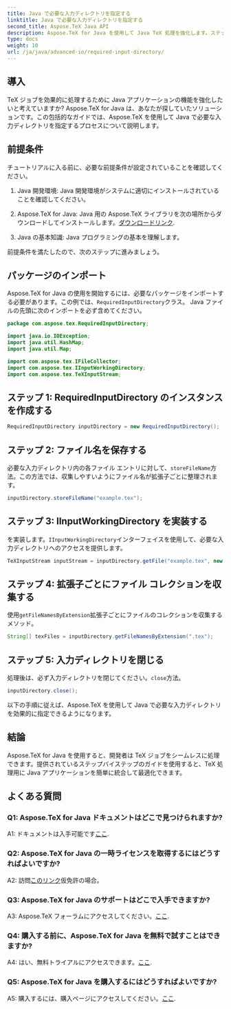 ```yaml
---
title: Java で必要な入力ディレクトリを指定する
linktitle: Java で必要な入力ディレクトリを指定する
second_title: Aspose.TeX Java API
description: Aspose.TeX for Java を使用して Java TeX 処理を強化します。ステップバイステップのガイドに従って、必要な入力ディレクトリをシームレスに指定します。
type: docs
weight: 10
url: /ja/java/advanced-io/required-input-directory/
---
```

## 導入

TeX ジョブを効果的に処理するために Java アプリケーションの機能を強化したいと考えていますか? Aspose.TeX for Java は、あなたが探していたソリューションです。この包括的なガイドでは、Aspose.TeX を使用して Java で必要な入力ディレクトリを指定するプロセスについて説明します。

## 前提条件

チュートリアルに入る前に、必要な前提条件が設定されていることを確認してください。

1. Java 開発環境: Java 開発環境がシステムに適切にインストールされていることを確認してください。

2.  Aspose.TeX for Java: Java 用の Aspose.TeX ライブラリを次の場所からダウンロードしてインストールします。[ダウンロードリンク](https://releases.aspose.com/tex/java/).

3. Java の基本知識: Java プログラミングの基本を理解します。

前提条件を満たしたので、次のステップに進みましょう。

## パッケージのインポート

Aspose.TeX for Java の使用を開始するには、必要なパッケージをインポートする必要があります。この例では、`RequiredInputDirectory`クラス。 Java ファイルの先頭に次のインポートを必ず含めてください。

```java
package com.aspose.tex.RequiredInputDirectory;

import java.io.IOException;
import java.util.HashMap;
import java.util.Map;

import com.aspose.tex.IFileCollector;
import com.aspose.tex.IInputWorkingDirectory;
import com.aspose.tex.TeXInputStream;
```

## ステップ 1: RequiredInputDirectory のインスタンスを作成する

```java
RequiredInputDirectory inputDirectory = new RequiredInputDirectory();
```

## ステップ 2: ファイル名を保存する

必要な入力ディレクトリ内の各ファイル エントリに対して、`storeFileName`方法。この方法では、収集しやすいようにファイル名が拡張子ごとに整理されます。

```java
inputDirectory.storeFileName("example.tex");
```

## ステップ 3: IInputWorkingDirectory を実装する

を実装します。`IInputWorkingDirectory`インターフェイスを使用して、必要な入力ディレクトリへのアクセスを提供します。

```java
TeXInputStream inputStream = inputDirectory.getFile("example.tex", new String[1], true);
```

## ステップ 4: 拡張子ごとにファイル コレクションを収集する

使用`getFileNamesByExtension`拡張子ごとにファイルのコレクションを収集するメソッド。

```java
String[] texFiles = inputDirectory.getFileNamesByExtension(".tex");
```

## ステップ 5: 入力ディレクトリを閉じる

処理後は、必ず入力ディレクトリを閉じてください。`close`方法。

```java
inputDirectory.close();
```

以下の手順に従えば、Aspose.TeX を使用して Java で必要な入力ディレクトリを効果的に指定できるようになります。

## 結論

Aspose.TeX for Java を使用すると、開発者は TeX ジョブをシームレスに処理できます。提供されているステップバイステップのガイドを使用すると、TeX 処理用に Java アプリケーションを簡単に統合して最適化できます。

## よくある質問

### Q1: Aspose.TeX for Java ドキュメントはどこで見つけられますか?

 A1: ドキュメントは入手可能です[ここ](https://reference.aspose.com/tex/java/).

### Q2: Aspose.TeX for Java の一時ライセンスを取得するにはどうすればよいですか?

 A2: 訪問[このリンク](https://purchase.aspose.com/temporary-license/)仮免許の場合。

### Q3: Aspose.TeX for Java のサポートはどこで入手できますか?

 A3: Aspose.TeX フォーラムにアクセスしてください。[ここ](https://forum.aspose.com/c/tex/47).

### Q4: 購入する前に、Aspose.TeX for Java を無料で試すことはできますか?

 A4: はい、無料トライアルにアクセスできます。[ここ](https://releases.aspose.com/).

### Q5: Aspose.TeX for Java を購入するにはどうすればよいですか?

 A5: 購入するには、購入ページにアクセスしてください。[ここ](https://purchase.aspose.com/buy).